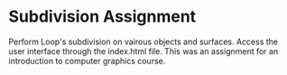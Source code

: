 # Subdivision Assignment
Perform Loop's subdivision on vairous objects and surfaces. Access the user interface through the index.html file. This was an assignment for an introduction to computer graphics course.
